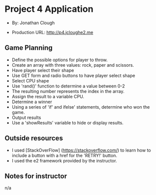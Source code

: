 # Project 4 Application 

+ By: Jonathan Clough 

+ Production URL: http://p4.jcloughe2.me  

## Game Planning 
* Define the possible options for player to throw.
* Create an array with three values: rock, paper and scissors. 
* Have player select their shape     
* Use GET form and radio buttons to have player select shape 
* Select CPU shape
* Use 'rand()' function to determine a value between 0-2
* The resulting number represents the index in the array.
* Assign the result to a variable CPU.
* Determine a winner
* Using a series of 'if' and ifelse' statements, determine who won the game. 
* Output results
* Use a 'showResults' variable to hide or display results. 

## Outside resources 

+ I used [StackOverFlow] 
(https://stackoverflow.com/) to learn how to include a button with a href for the 'RETRY!' button.  
+ I used the e2 framework provided by the instructor.

## Notes for instructor 
n/a
